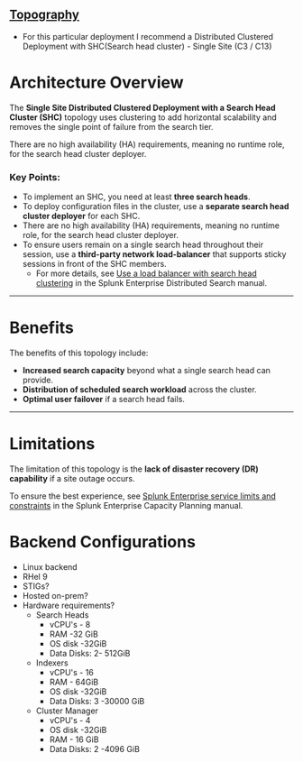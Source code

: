 <h2><u>Topography</u></h2>

- For this particular deployment I recommend a Distributed Clustered Deployment with SHC(Search head cluster) - Single Site (C3 / C13)

# Architecture Overview

The **Single Site Distributed Clustered Deployment with a Search Head Cluster (SHC)** topology uses clustering to add horizontal scalability and removes the single point of failure from the search tier.

There are no high availability (HA) requirements, meaning no runtime role, for the search head cluster deployer.

### Key Points:
- To implement an SHC, you need at least **three search heads**.
- To deploy configuration files in the cluster, use a **separate search head cluster deployer** for each SHC.
- There are no high availability (HA) requirements, meaning no runtime role, for the search head cluster deployer.
- To ensure users remain on a single search head throughout their session, use a **third-party network load-balancer** that supports sticky sessions in front of the SHC members. 
  - For more details, see [Use a load balancer with search head clustering](https://docs.splunk.com/Documentation/Splunk/latest/DistSearch/SHCwithLoadBalancer) in the Splunk Enterprise Distributed Search manual.

---

# Benefits
The benefits of this topology include:
- **Increased search capacity** beyond what a single search head can provide.
- **Distribution of scheduled search workload** across the cluster.
- **Optimal user failover** if a search head fails.

---

# Limitations
The limitation of this topology is the **lack of disaster recovery (DR) capability** if a site outage occurs.

To ensure the best experience, see [Splunk Enterprise service limits and constraints](https://docs.splunk.com/Documentation/Splunk/latest/Capacity/ReferenceHardware) in the Splunk Enterprise Capacity Planning manual.

# Backend Configurations
- Linux backend
- RHel 9
- STIGs?
- Hosted on-prem?
- Hardware requirements?
    - Search Heads
        - vCPU's - 8
        - RAM -32 GiB
        - OS disk -32GiB
        - Data Disks: 2- 512GiB
    - Indexers
        - vCPU's - 16
        - RAM - 64GiB
        - OS disk -32GiB
        - Data Disks: 3 -30000 GiB
    - Cluster Manager
        - vCPU's - 4
        - OS disk -32GiB
        - RAM - 16 GiB
        - Data Disks: 2 -4096 GiB

# 
